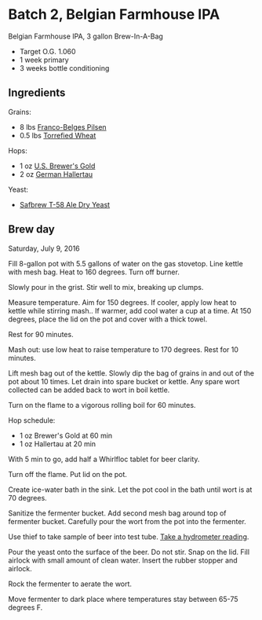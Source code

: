 # Batch 2, Belgian Farmhouse IPA

Belgian Farmhouse IPA, 3 gallon Brew-In-A-Bag

* Target O.G. 1.060
* 1 week primary
* 3 weeks bottle conditioning

## Ingredients

Grains:

* 8 lbs [Franco-Belges Pilsen][belges]
* 0.5 lbs [Torrefied Wheat][wheat]

[belges]: http://www.northernbrewer.com/franco-belges-pilsen-malt
[wheat]: http://www.northernbrewer.com/torrified-wheat

Hops:

* 1 oz [U.S. Brewer's Gold][gold]
* 2 oz [German Hallertau][tau]

[gold]: http://www.northernbrewer.com/us-brewers-gold-hop-pellets
[tau]: http://www.northernbrewer.com/german-hallertau-hop-pellets

Yeast:

* [Safbrew T-58 Ale Dry Yeast][yeast]

[yeast]: http://www.northernbrewer.com/safbrew-t-58

## Brew day

Saturday, July 9, 2016

Fill 8-gallon pot with 5.5 gallons of water on the gas stovetop.
Line kettle with mesh bag.
Heat to 160 degrees.
Turn off burner.

Slowly pour in the grist.
Stir well to mix, breaking up clumps.

Measure temperature.
Aim for 150 degrees.
If cooler, apply low heat to kettle while stirring mash..
If warmer, add cool water a cup at a time.
At 150 degrees,
place the lid on the pot and cover with a thick towel.

Rest for 90 minutes.

Mash out: use low heat to raise temperature to 170 degrees.
Rest for 10 minutes.

Lift mesh bag out of the kettle.
Slowly dip the bag of grains in and out of the pot about 10 times.
Let drain into spare bucket or kettle.
Any spare wort collected can be added back to wort in boil kettle.

Turn on the flame to a vigorous rolling boil for 60 minutes.

Hop schedule:

* 1 oz Brewer's Gold at 60 min
* 1 oz Hallertau at 20 min

With 5 min to go,
add half a Whirlfloc tablet for beer clarity.

Turn off the flame.
Put lid on the pot.

Create ice-water bath in the sink.
Let the pot cool in the bath until wort is at 70 degrees.

Sanitize the fermenter bucket.
Add second mesh bag around top of fermenter bucket.
Carefully pour the wort from the pot into the fermenter.

Use thief to take sample of beer into test tube.
[Take a hydrometer reading][hydrometer].

[hydrometer]: ../hydrometer.md

Pour the yeast onto the surface of the beer.
Do not stir.
Snap on the lid.
Fill airlock with small amount of clean water.
Insert the rubber stopper and airlock.

Rock the fermenter to aerate the wort.

Move fermenter to dark place where temperatures stay between 65-75 degrees F.
